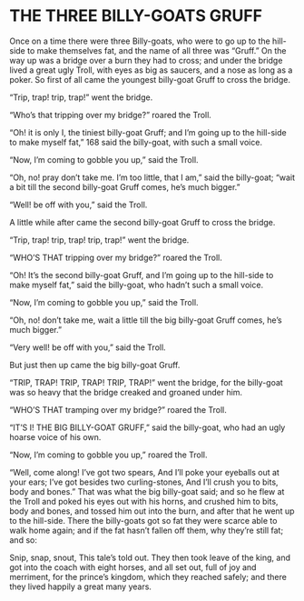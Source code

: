 # THE THREE BILLY-GOATS GRUFF

Once on a time there were three Billy-goats, who were to go up to the hill-side to make themselves fat, and the name of all three was “Gruff.”
On the way up was a bridge over a burn they had to cross; and under the bridge lived a great ugly Troll, with eyes as big as saucers, and a nose as long as a poker.
So first of all came the youngest billy-goat Gruff to cross the bridge.

“Trip, trap! trip, trap!” went the bridge.

“Who’s that tripping over my bridge?” roared the Troll.

“Oh! it is only I, the tiniest billy-goat Gruff; and I’m going up to the hill-side to make myself fat,” 168 said the billy-goat, with such a small voice.

“Now, I’m coming to gobble you up,” said the Troll.

“Oh, no! pray don’t take me. I’m too little, that I am,” said the billy-goat; “wait a bit till the second billy-goat Gruff comes, he’s much bigger.”

“Well! be off with you,” said the Troll.

A little while after came the second billy-goat Gruff to cross the bridge.

“Trip, trap! trip, trap! trip, trap!” went the bridge.

“WHO’S THAT tripping over my bridge?” roared the Troll.

“Oh! It’s the second billy-goat Gruff, and I’m going up to the hill-side to make myself fat,” said the billy-goat, who hadn’t such a small voice.

“Now, I’m coming to gobble you up,” said the Troll.

“Oh, no! don’t take me, wait a little till the big billy-goat Gruff comes, he’s much bigger.”

“Very well! be off with you,” said the Troll.

But just then up came the big billy-goat Gruff.

“TRIP, TRAP! TRIP, TRAP! TRIP, TRAP!” went the bridge, for the billy-goat was so heavy that the bridge creaked and groaned under him.

“WHO’S THAT tramping over my bridge?” roared the Troll.

“IT’S I! THE BIG BILLY-GOAT GRUFF,” said the billy-goat, who had an ugly hoarse voice of his own.

“Now, I’m coming to gobble you up,” roared the Troll.

“Well, come along! I’ve got two spears,
And I’ll poke your eyeballs out at your ears;
I’ve got besides two curling-stones,
And I’ll crush you to bits, body and bones.”
That was what the big billy-goat said; and so he flew at the Troll and poked his eyes out with his horns, and crushed him to bits, body and bones, and tossed him out into the burn, and after that he went up to the hill-side. There the billy-goats got so fat they were scarce able to walk home again; and if the fat hasn’t fallen off them, why they’re still fat; and so:

Snip, snap, snout,
This tale’s told out.
They then took leave of the king, and got into the coach with eight horses, and all set out, full of joy and merriment, for the prince’s kingdom, which they reached safely; and there they lived happily a great many years.
